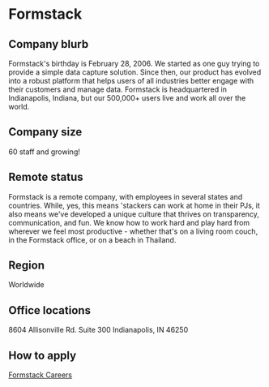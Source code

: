 # Formstack

## Company blurb

Formstack's birthday is February 28, 2006. We started as one guy trying to provide a simple data capture solution. Since then, our product has evolved into a robust platform that helps users of all industries better engage with their customers and manage data. Formstack is headquartered in Indianapolis, Indiana, but our 500,000+ users live and work all over the world.

## Company size

60 staff and growing!

## Remote status

Formstack is a remote company, with employees in several states and countries. While, yes, this means 'stackers can work at home in their PJs, it also means we've developed a unique culture that thrives on transparency, communication, and fun. We know how to work hard and play hard from wherever we feel most productive - whether that's on a living room couch, in the Formstack office, or on a beach in Thailand.

## Region

Worldwide

## Office locations

8604 Allisonville Rd. Suite 300
Indianapolis, IN 46250

## How to apply

[Formstack Careers](https://www.formstack.com/careers)
